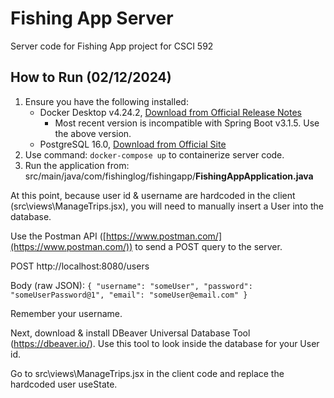 # Fishing App Server

Server code for Fishing App project for CSCI 592

## How to Run (02/12/2024)

1. Ensure you have the following installed:
    - Docker Desktop v4.24.2, [Download from Official Release Notes](https://docs.docker.com/desktop/release-notes/)
      - Most recent version is incompatible with Spring Boot v3.1.5. Use the above version.
    - PostgreSQL 16.0, [Download from Official Site](https://www.postgresql.org/download/)
2. Use command: `docker-compose up` to containerize server code.
3. Run the application from: src/main/java/com/fishinglog/fishingapp/**FishingAppApplication.java**

At this point, because user id & username are hardcoded in the client (src\views\ManageTrips.jsx), you will need to manually insert a User into the database.

Use the Postman API ([https://www.postman.com/](https://www.postman.com/)) to send a POST query to the server.

POST http://localhost:8080/users

Body (raw JSON):
`{
"username": "someUser",
"password": "someUserPassword@1",
"email": "someUser@email.com"
}`

Remember your username.

Next, download & install DBeaver Universal Database Tool (https://dbeaver.io/). Use this tool to look inside the database for your User id.

Go to src\views\ManageTrips.jsx in the client code and replace the hardcoded user useState.